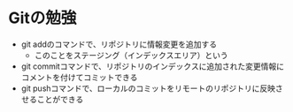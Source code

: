 # Gitの勉強
- git addのコマンドで、リポジトリに情報変更を追加する
    - このことをステージング（インデックスエリア）という
- git commitコマンドで、リポジトリのインデックスに追加された変更情報にコメントを付けてコミットできる
- git pushコマンドで、ローカルのコミットをリモートのリポジトリに反映させることができる
